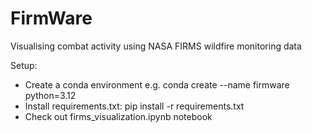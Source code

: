 # FirmWare
Visualising combat activity using NASA FIRMS wildfire monitoring data

Setup:
- Create a conda environment e.g. conda create --name firmware python=3.12
- Install requirements.txt: pip install -r requirements.txt
- Check out firms_visualization.ipynb notebook

